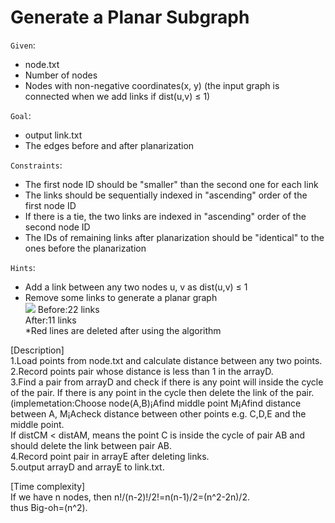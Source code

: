 Generate a Planar Subgraph  
==========================
`Given`:  
* node.txt  
* Number of nodes  
* Nodes with non-negative coordinates(x, y) (the input graph is connected when we add links if dist(u,v) ≤ 1)  

`Goal`:  
* output link.txt  
* The edges before and after planarization  

`Constraints`:  
* The first node ID should be "smaller" than the second one for each link  
* The links should be sequentially indexed in "ascending" order of the first node ID  
* If there is a tie, the two links are indexed in "ascending" order of the second node ID  
* The IDs of remaining links after planarization should be "identical" to the ones before the planarization  

`Hints`:  
* Add a link between any two nodes u, v as dist(u,v) ≤ 1  
* Remove some links to generate a planar graph  
![](https://github.com/Jordon-Chen/C/blob/master/face_routing/generate%20a%20planar%20subgraph.png?raw=true)
Before:22 links  
After:11 links  
*Red lines are deleted after using the algorithm

[Description]  
1.Load points from node.txt and calculate distance between any two points.  
2.Record points pair whose distance is less than 1 in the arrayD.  
3.Find a pair from arrayD and check if there is any point will inside the cycle of the pair. If there is any point in the cycle then delete the link of the pair.  
  (implemetation:Choose node(A,B)¡Afind middle point M¡Afind distance between A, M¡Acheck distance between other points e.g. C,D,E and the middle point.  
   If distCM < distAM, means the point C is inside the cycle of pair AB and should delete the link between pair AB.  
4.Record point pair in arrayE after deleting links.  
5.output arrayD and arrayE to link.txt.  

[Time complexity]  
If we have n nodes, then n!/(n-2)!/2!=n(n-1)/2=(n^2-2n)/2.  
thus Big-oh=(n^2).  
